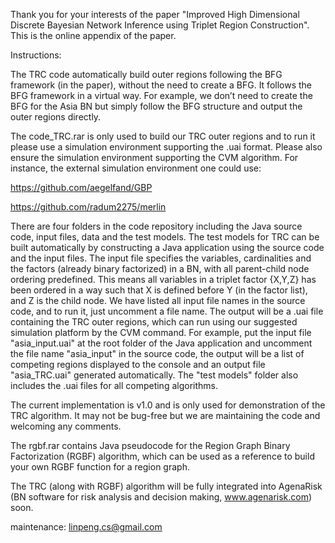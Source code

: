 Thank you for your interests of the paper "Improved High Dimensional Discrete Bayesian Network Inference using Triplet Region Construction". This is the online appendix of the paper.

Instructions:

The TRC code automatically build outer regions following the BFG framework (in the paper), without the need to create a BFG. It follows the BFG framework in a virtual way. For example, we don’t need to create the BFG for the Asia BN but simply follow the BFG structure and output the outer regions directly. 

The code_TRC.rar is only used to build our TRC outer regions and to run it please use a simulation environment supporting the .uai format. Please also ensure the simulation environment supporting the CVM algorithm. For instance, the external simulation environment one could use:

https://github.com/aegelfand/GBP

https://github.com/radum2275/merlin

There are four folders in the code repository including the Java source code, input files, data and the test models. The test models for TRC can be built automatically by constructing a Java application using the source code and the input files. The input file specifies the variables, cardinalities and the factors (already binary factorized) in a BN, with all parent-child node ordering predefined. This means all variables in a triplet factor {X,Y,Z} has been ordered in a way such that X is defined before Y (in the factor list), and Z is the child node. We have listed all input file names in the source code, and to run it, just uncomment a file name. The output will be a .uai file containing the TRC outer regions, which can run using our suggested simulation platform by the CVM command.
For example, put the input file "asia_input.uai" at the root folder of the Java application and uncomment the file name "asia_input" in the source code, the output will be a list of competing regions displayed to the console and an output file "asia_TRC.uai" generated automatically. The "test models" folder also includes the .uai files for all competing algorithms.

The current implementation is v1.0 and is only used for demonstration of the TRC algorithm. It may not be bug-free but we are maintaining the code and welcoming any comments.

The rgbf.rar contains Java pseudocode for the Region Graph Binary Factorization (RGBF) algorithm, which can be used as a reference to build your own RGBF function for a region graph.

The TRC (along with RGBF) algorithm will be fully integrated into AgenaRisk (BN software for risk analysis and decision making, www.agenarisk.com) soon.

maintenance: linpeng.cs@gmail.com
